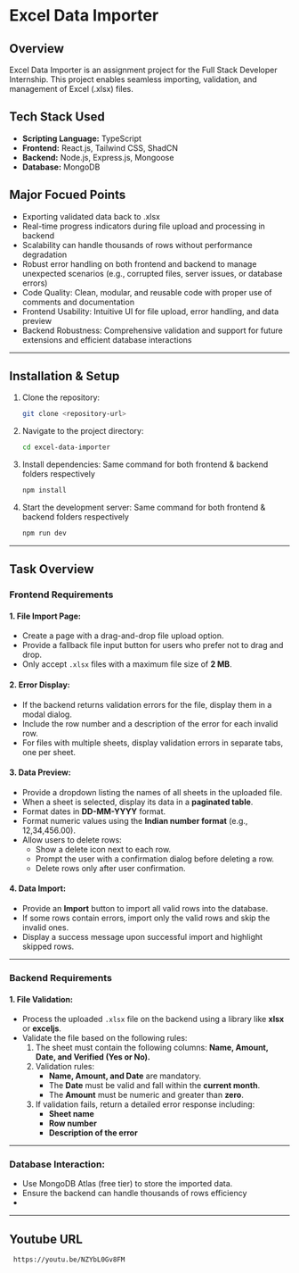 # Excel Data Importer

## Overview
Excel Data Importer is an assignment project for the Full Stack Developer Internship. This project enables seamless importing, validation, and management of Excel (.xlsx) files.

## Tech Stack Used
- **Scripting Language:** TypeScript
- **Frontend:** React.js, Tailwind CSS, ShadCN 
- **Backend:** Node.js, Express.js, Mongoose
- **Database:** MongoDB

## Major Focued Points
- Exporting validated data back to .xlsx
- Real-time progress indicators during file upload and processing in backend
- Scalability can handle thousands of rows without performance degradation
- Robust error handling on both frontend and backend to manage unexpected scenarios (e.g., corrupted files, server issues, or database errors)
- Code Quality: Clean, modular, and reusable code with proper use of comments and documentation
- Frontend Usability: Intuitive UI for file upload, error handling, and data preview
- Backend Robustness: Comprehensive validation and support for future extensions and efficient database interactions
---
## Installation & Setup
1. Clone the repository:
   ```sh
   git clone <repository-url>
   ```
2. Navigate to the project directory:
   ```sh
   cd excel-data-importer
   ```
3. Install dependencies: Same command for both frontend & backend folders respectively 
   ```sh
   npm install
   ```
5. Start the development server: Same command for both frontend & backend folders respectively 
   ```sh
   npm run dev
   ```
---
## Task Overview
### **Frontend Requirements**
#### **1. File Import Page:**
- Create a page with a drag-and-drop file upload option.
- Provide a fallback file input button for users who prefer not to drag and drop.
- Only accept `.xlsx` files with a maximum file size of **2 MB**.

#### **2. Error Display:**
- If the backend returns validation errors for the file, display them in a modal dialog.
- Include the row number and a description of the error for each invalid row.
- For files with multiple sheets, display validation errors in separate tabs, one per sheet.

#### **3. Data Preview:**
- Provide a dropdown listing the names of all sheets in the uploaded file.
- When a sheet is selected, display its data in a **paginated table**.
- Format dates in **DD-MM-YYYY** format.
- Format numeric values using the **Indian number format** (e.g., 12,34,456.00).
- Allow users to delete rows:
  - Show a delete icon next to each row.
  - Prompt the user with a confirmation dialog before deleting a row.
  - Delete rows only after user confirmation.

#### **4. Data Import:**
- Provide an **Import** button to import all valid rows into the database.
- If some rows contain errors, import only the valid rows and skip the invalid ones.
- Display a success message upon successful import and highlight skipped rows.

---
### **Backend Requirements**
#### **1. File Validation:**
- Process the uploaded `.xlsx` file on the backend using a library like **xlsx** or **exceljs**.
- Validate the file based on the following rules:
  1. The sheet must contain the following columns: **Name, Amount, Date, and Verified (Yes or No).**
  2. Validation rules:
     - **Name, Amount, and Date** are mandatory.
     - The **Date** must be valid and fall within the **current month**.
     - The **Amount** must be numeric and greater than **zero**.
  3. If validation fails, return a detailed error response including:
     - **Sheet name**
     - **Row number**
     - **Description of the error**
---
### **Database Interaction:**
- Use MongoDB Atlas (free tier) to store the imported data.
- Ensure the backend can handle thousands of rows efficiency
- 
---
## Youtube URL
 ```sh
  https://youtu.be/NZYbL0Gv8FM
 ```

